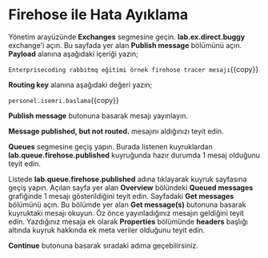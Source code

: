 # Firehose ile Hata Ayıklama

Yönetim arayüzünde **Exchanges** segmesine geçin. **lab.ex.direct.buggy** exchange'i açın. Bu sayfada yer alan **Publish message** bölümünü açın. **Payload** alanına aşağıdaki içeriği yazın;

`Enterprisecoding rabbitmq eğitimi örnek firehose tracer mesajı`{{copy}}

**Routing key** alanına aşağıdaki değeri yazın;

`personel.isemri.baslama`{{copy}}

**Publish message** butonuna basarak mesajı yayınlayın. 

**Message published, but not routed.** mesajını aldığınızı teyit edin.

**Queues** segmesine geçiş yapın. Burada listenen kuyruklardan **lab.queue.firehose.published** kuyruğunda hazır durumda 1 mesaj olduğunu teyit edin.

Listede **lab.queue.firehose.published** adına tıklayarak kuyruk sayfasına geçiş yapın.
Açılan sayfa yer alan **Overview** bölündeki **Queued messages** grafiğinde 1 mesajı gösterildiğini teyit edin. 
Sayfadaki **Get messages** bölümünü açın. Bu bölümde yer alan **Get message(s)** butonuna basarak kuyruktaki mesajı okuyun. Öz önce yayınladığınız mesajın geldiğini teyit edin. Yazdığınız mesaja ek olarak **Properties** bölümünde **headers** başlığı altında kuyruk hakkında ek meta veriler olduğunu teyit edin.

**Continue** butonuna basarak sıradaki adıma geçebilirsiniz.